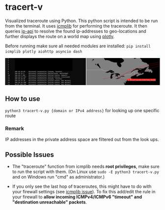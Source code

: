 # tracert-v

Visualized traceroute using Python. This python script is intended to be run from the terminal. It uses [icmplib](https://github.com/ValentinBELYN/icmplib) for performing the traceroute. It then queries [ip-api](https://ip-api.com) to resolve the found ip-addresses to geo-locations and further displays the route on a world map using [plotly](https://github.com/plotly/plotly.py).

Before running make sure all needed modules are installed: `pip install icmplib plotly aiohttp asyncio dash`

![Example Image](./example.png)

## How to use

`python3 tracert-v.py {domain or IPv4 address}` for looking up one specific route

### Remark

IP addresses in the private address space are filtered out from the look ups.

## Possible Issues

* The "traceroute" function from icmplib needs **root privileges**, make sure to run the script with them. (On Linux use `sudo -E python3 tracert-v.py` and on Windows run "cmd" as administrator.)

* If you only see the last hop of traceroutes, this might have to do with your firewall settings (see [icmplib issue](https://github.com/ValentinBELYN/icmplib/issues/10)).  To fix this add/edit the rule in your firewall to **allow incoming ICMPv4/ICMPv6 "timeout" and "destination unreachable" packets**.
